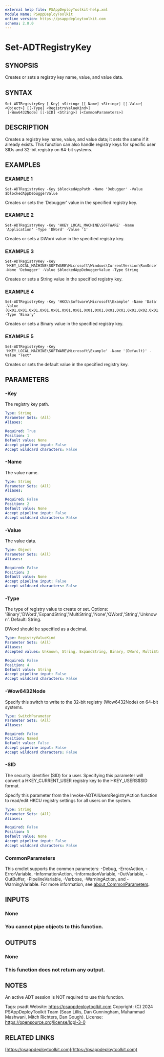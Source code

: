 ```yaml
---
external help file: PSAppDeployToolkit-help.xml
Module Name: PSAppDeployToolkit
online version: https://psappdeploytoolkit.com
schema: 2.0.0
---
```


# Set-ADTRegistryKey

## SYNOPSIS
Creates or sets a registry key name, value, and value data.

## SYNTAX

```
Set-ADTRegistryKey [-Key] <String> [[-Name] <String>] [[-Value] <Object>] [[-Type] <RegistryValueKind>]
 [-Wow6432Node] [[-SID] <String>] [<CommonParameters>]
```

## DESCRIPTION
Creates a registry key name, value, and value data; it sets the same if it already exists.
This function can also handle registry keys for specific user SIDs and 32-bit registry on 64-bit systems.

## EXAMPLES

### EXAMPLE 1
```
Set-ADTRegistryKey -Key $blockedAppPath -Name 'Debugger' -Value $blockedAppDebuggerValue
```

Creates or sets the 'Debugger' value in the specified registry key.

### EXAMPLE 2
```
Set-ADTRegistryKey -Key 'HKEY_LOCAL_MACHINE\SOFTWARE' -Name 'Application' -Type 'DWord' -Value '1'
```

Creates or sets a DWord value in the specified registry key.

### EXAMPLE 3
```
Set-ADTRegistryKey -Key 'HKEY_LOCAL_MACHINE\SOFTWARE\Microsoft\Windows\CurrentVersion\RunOnce' -Name 'Debugger' -Value $blockedAppDebuggerValue -Type String
```

Creates or sets a String value in the specified registry key.

### EXAMPLE 4
```
Set-ADTRegistryKey -Key 'HKCU\Software\Microsoft\Example' -Name 'Data' -Value (0x01,0x01,0x01,0x01,0x01,0x01,0x01,0x01,0x01,0x01,0x01,0x01,0x02,0x01,0x01,0x01,0x01,0x01,0x01,0x01,0x02,0x01,0x01,0x01,0x01,0x01,0x01,0x01,0x00,0x01,0x01,0x01,0x02,0x02,0x02) -Type 'Binary'
```

Creates or sets a Binary value in the specified registry key.

### EXAMPLE 5
```
Set-ADTRegistryKey -Key 'HKEY_LOCAL_MACHINE\SOFTWARE\Microsoft\Example' -Name '(Default)' -Value "Text"
```

Creates or sets the default value in the specified registry key.

## PARAMETERS

### -Key
The registry key path.

```yaml
Type: String
Parameter Sets: (All)
Aliases:

Required: True
Position: 1
Default value: None
Accept pipeline input: False
Accept wildcard characters: False
```

### -Name
The value name.

```yaml
Type: String
Parameter Sets: (All)
Aliases:

Required: False
Position: 2
Default value: None
Accept pipeline input: False
Accept wildcard characters: False
```

### -Value
The value data.

```yaml
Type: Object
Parameter Sets: (All)
Aliases:

Required: False
Position: 3
Default value: None
Accept pipeline input: False
Accept wildcard characters: False
```

### -Type
The type of registry value to create or set.
Options: 'Binary','DWord','ExpandString','MultiString','None','QWord','String','Unknown'.
Default: String.

DWord should be specified as a decimal.

```yaml
Type: RegistryValueKind
Parameter Sets: (All)
Aliases:
Accepted values: Unknown, String, ExpandString, Binary, DWord, MultiString, QWord, None

Required: False
Position: 4
Default value: String
Accept pipeline input: False
Accept wildcard characters: False
```

### -Wow6432Node
Specify this switch to write to the 32-bit registry (Wow6432Node) on 64-bit systems.

```yaml
Type: SwitchParameter
Parameter Sets: (All)
Aliases:

Required: False
Position: Named
Default value: False
Accept pipeline input: False
Accept wildcard characters: False
```

### -SID
The security identifier (SID) for a user.
Specifying this parameter will convert a HKEY_CURRENT_USER registry key to the HKEY_USERS\$SID format.

Specify this parameter from the Invoke-ADTAllUsersRegistryAction function to read/edit HKCU registry settings for all users on the system.

```yaml
Type: String
Parameter Sets: (All)
Aliases:

Required: False
Position: 5
Default value: None
Accept pipeline input: False
Accept wildcard characters: False
```

### CommonParameters
This cmdlet supports the common parameters: -Debug, -ErrorAction, -ErrorVariable, -InformationAction, -InformationVariable, -OutVariable, -OutBuffer, -PipelineVariable, -Verbose, -WarningAction, and -WarningVariable. For more information, see [about_CommonParameters](http://go.microsoft.com/fwlink/?LinkID=113216).

## INPUTS

### None
### You cannot pipe objects to this function.
## OUTPUTS

### None
### This function does not return any output.
## NOTES
An active ADT session is NOT required to use this function.

Tags: psadt
Website: https://psappdeploytoolkit.com
Copyright: (C) 2024 PSAppDeployToolkit Team (Sean Lillis, Dan Cunningham, Muhammad Mashwani, Mitch Richters, Dan Gough).
License: https://opensource.org/license/lgpl-3-0

## RELATED LINKS

[https://psappdeploytoolkit.com](https://psappdeploytoolkit.com)
